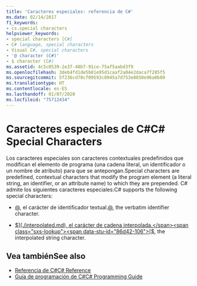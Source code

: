 ```yaml
---
title: 'Caracteres especiales: referencia de C#'
ms.date: 02/14/2017
f1_keywords:
- cs.special characters
helpviewer_keywords:
- special characters [C#]
- C# language, special characters
- Visual C#, special characters
- '@ character (C#)'
- $ character (C#)
ms.assetid: 4c5c0539-2e37-40b7-91ce-75af5aabd3f9
ms.openlocfilehash: 3deb4fd1de5b81e95d1caaf2a04e2daca7f285f5
ms.sourcegitcommit: 5f236cd78cf09593c8945a7d753e0850e96a0b80
ms.translationtype: HT
ms.contentlocale: es-ES
ms.lasthandoff: 01/07/2020
ms.locfileid: "75712434"
---
```

# <a name="c-special-characters"></a><span data-ttu-id="86d42-102">Caracteres especiales de C#</span><span class="sxs-lookup"><span data-stu-id="86d42-102">C# Special Characters</span></span>

<span data-ttu-id="86d42-103">Los caracteres especiales son caracteres contextuales predefinidos que modifican el elemento de programa (una cadena literal, un identificador o un nombre de atributo) para que se antepongan.</span><span class="sxs-lookup"><span data-stu-id="86d42-103">Special characters are predefined, contextual characters that modify the program element (a literal string, an identifier, or an attribute name) to which they are prepended.</span></span> <span data-ttu-id="86d42-104">C# admite los siguientes caracteres especiales:</span><span class="sxs-lookup"><span data-stu-id="86d42-104">C# supports the following special characters:</span></span> 

- <span data-ttu-id="86d42-105">[@](./verbatim.md), el carácter de identificador textual.</span><span class="sxs-lookup"><span data-stu-id="86d42-105">[@](./verbatim.md), the verbatim identifier character.</span></span> 

- <span data-ttu-id="86d42-106">[$](./interpolated.md), el carácter de cadena interpolada.</span><span class="sxs-lookup"><span data-stu-id="86d42-106">[$](./interpolated.md), the interpolated string character.</span></span>

## <a name="see-also"></a><span data-ttu-id="86d42-107">Vea también</span><span class="sxs-lookup"><span data-stu-id="86d42-107">See also</span></span>

- [<span data-ttu-id="86d42-108">Referencia de C#</span><span class="sxs-lookup"><span data-stu-id="86d42-108">C# Reference</span></span>](../index.md)
- [<span data-ttu-id="86d42-109">Guía de programación de C#</span><span class="sxs-lookup"><span data-stu-id="86d42-109">C# Programming Guide</span></span>](../../programming-guide/index.md)
